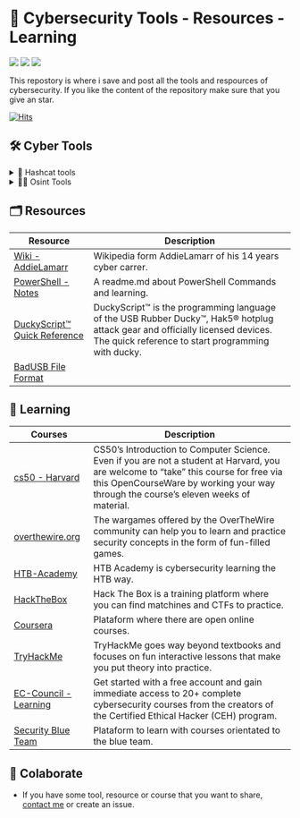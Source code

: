 # 🔐 Cybersecurity Tools - Resources - Learning

<p align="left">
<img src="https://img.shields.io/github/watchers/brunoooost/cybersources?style=for-the-badge"/>
<img src="https://img.shields.io/github/stars/brunoooost/cybersources?style=for-the-badge"/>
<img src="https://img.shields.io/github/contributors/brunoooost/cybersources?style=for-the-badge"/>
</p>



  
This repostory is where i save and post all the tools and respources of cybersecurity. If you like the content of the repository make sure that you give an star. 

[![Hits](https://hits.seeyoufarm.com/api/count/incr/badge.svg?url=https%3A%2F%2Fgithub.com%2Fbrunoooost%2Fcybersources&count_bg=%236DAC3E&title_bg=%23555555&icon=github.svg&icon_color=%23E7E7E7&title=views&edge_flat=false)](https://hits.seeyoufarm.com)

## 🛠️ Cyber Tools


<details>
<summary>🔢 Hashcat tools</summary>
  
## 🔢 Hashcat tools
|Tool|Description|
|--|--|
|[Hashcat Pass Recovery](https://hashcat.net/cap2hashcat/)||

</details>

<details>
<summary>🕵️‍♂️ Osint Tools</summary>

## 🕵️‍♂️ Osint tools
<details>
<summary>🗂️ Miscellaneous</summary>
  
### 🗂️ Miscellaneous  

|Tool|Description|
|--|--|
|[osint.rocks](https://osint.rocks)|Search people|
|[Pim Eyes](https://pimeyes.com/en)|Face Search Engine Reverse Image Search. |
|[IntelTechniques](https://inteltechniques.com/tools/Search.htm)|Search engines tool.|
|[Cybdetective](https://cybdetective.com/osintmap)| Worldwide OSINT tools map.|
|[FaceComparison](https://facecomparison.toolpie.com)| Face comparison tool. |
|[osint-framework](https://osintframework.com)|Collection of tools.
</details>

<details>
<summary>👤 Username Search</summary>
  
### 👤 Username Search
|Number|Tool|
|--|--|
|1|[WhatsMyName](https://whatsmyname.app)|
|2|[NameCheck](https://www.namecheckr.com )|
|3|[UserSearch](https://usersearch.org )|
|4|[BlackBird](https://blackbird-osint.herokuapp.com)|
</details>

<details>
<summary>🔗 Email Search</summary>
  
### 🔗 Email Search
|Number|Tool|
|--|--|
|1|[Industries OSINT](https://osint.industries)|
|2|[BlackBird](https://blackbird-osint.herokuapp.com)|
|3|[Epieos](https://epieos.com )
|4|[ScanIdentity](https://scan.identityguard.com/full   )|
|5|[LeakPeak](https://leakpeek.com )|
|6|[BreachDirectory](https://breachdirectory.org )|
|7|[0t.rocks](https://github.com/MiyakoYakota/search.0t.rocks?tab=readme-ov-file)|
</details>

  <details>
  <summary>📍 GEOINT</summary>
  
### 📍 GEOINT
|Number|Tool|
|--|--|
|1|[Bellingcat](https://osm-search.bellingcat.com )
|2|[OhShint](https://ohshint.gitbook.io/oh-shint-its-a-blog/osint-web-resources/mapping-and-geospatial-intelligence-geoint )|
</details>

<details>
<summary>📰 News, Search Engines...</summary>
  
### 📰 News, Search Engines...
|Number|Tool|
|--|--|
|1|[WolrdEinnwes](https://world.einnews.com )|
|2|[True People Search](https://truepeoplesearch.net )|
|3|[Webmii](https://webmii.com )|
|4|[Usa-Oficial](https://usa-official.com)|
|5|[Ussearch](https://ussearch.com  )|
|6|[ThatsThem](https://thatsthem.com )|
</details>




</details>



## 🗂️ Resources

|Resource|Description|
|--|--|
|[Wiki - AddieLamarr](https://publish.obsidian.md/addielamarr/00+Home+MOC)|Wikipedia form AddieLamarr of his 14 years cyber carrer.|
|[PowerShell - Notes](https://github.com/ab14jain/PowerShell)| A readme.md about PowerShell Commands and learning.
|[DuckyScript™ Quick Reference](https://docs.hak5.org/hak5-usb-rubber-ducky/duckyscript-tm-quick-reference)| DuckyScript™ is the programming language of the USB Rubber Ducky™, Hak5® hotplug attack gear and officially licensed devices. The quick reference to start programming with ducky.
|[BadUSB File Format](https://developer.flipper.net/flipperzero/doxygen/badusb_file_format.html)| 




## 📖 Learning
  
|Courses|Description|
|--|--|
|[cs50 - Harvard](https://cs50.harvard.edu/x/2024/)|CS50’s Introduction to Computer Science. Even if you are not a student at Harvard, you are welcome to “take” this course for free via this OpenCourseWare by working your way through the course’s eleven weeks of material.
|[overthewire.org](https://overthewire.org/wargames/bandit/bandit0.html)| The wargames offered by the OverTheWire community can help you to learn and practice security concepts in the form of fun-filled games. 
|[HTB-Academy](https://academy.hackthebox.com)|HTB Academy is cybersecurity learning the HTB way.
|[HackTheBox](https://hackthebox.com)|Hack The Box is a training platform where you can find matchines and CTFs to practice.
|[Coursera](https://www.coursera.org)|Plataform where there are open online courses.
|[TryHackMe](https://tryhackme.com)|TryHackMe goes way beyond textbooks and focuses on fun interactive lessons that make you put theory into practice.
|[EC-Council - Learning](https://codered.eccouncil.org/?logged=false)|Get started with a free account and gain immediate access to 20+ complete cybersecurity courses from the creators of the Certified Ethical Hacker (CEH) program.|
|[Security Blue Team](https://elearning.securityblue.team/login)| Plataform to learn with courses orientated to the blue team.

## 💬 Colaborate 
- If you have some tool, resource or course that you want to share, [contact me](https://github.com/brunoooost) or create an issue.

